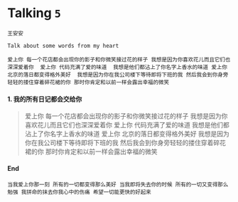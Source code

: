 # Talking `5`

`王安安`

`Talk about some words from my heart`


`爱上你 每一个花店都会出现你的影子和你微笑接过花的样子 我想是因为你喜欢花儿而且它们也深深爱着你  爱上你 代码充满了爱的味道  我想是他们都沾上了你名字上香水的味道 爱上你 北京的落日都变得格外美好  我想是因为你在我公司楼下等待即将下班的我 然后我会到你身旁轻轻的搂住穿着碎花裙的你 那时你肯定和以前一样会露出幸福的微笑 `


#### 1. 我的所有日记都会交给你

> 爱上你 每一个花店都会出现你的影子和你微笑接过花的样子 我想是因为你喜欢花儿而且它们也深深爱着你  爱上你 代码充满了爱的味道  我想是他们都沾上了你名字上香水的味道 爱上你 北京的落日都变得格外美好  我想是因为你在我公司楼下等待即将下班的我 然后我会到你身旁轻轻的搂住穿着碎花裙的你 那时你肯定和以前一样会露出幸福的微笑

#### End

`当我爱上你那一刻 所有的一切都变得那么美好 当我即将失去你的时候 所有的一切又变得那么勉强 我拼命的抹去你我心中的伤痛 希望一切能更快的好起来`
